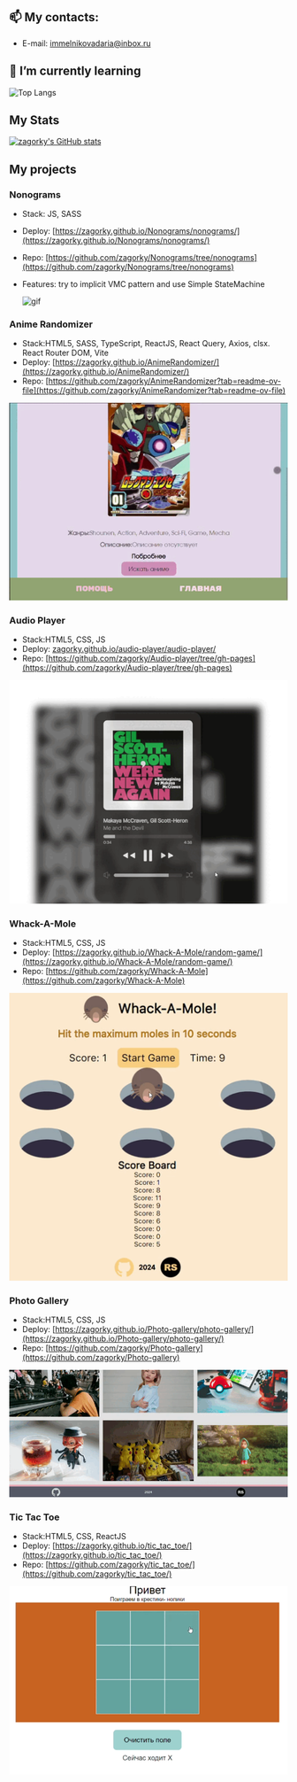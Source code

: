 ## 📫 My contacts:


- E-mail: immelnikovadaria@inbox.ru

## 🌱 I’m currently learning

![Top Langs](https://github-readme-stats.vercel.app/api/top-langs/?username=zagorky&layout=compact)

## My Stats

[![zagorky's GitHub stats](https://github-readme-stats.vercel.app/api?username=zagorky&rank_icon=github)](https://github.com/zagorky/github-readme-stats)


## My projects

### Nonograms

- Stack: JS, SASS
- Deploy: [https://zagorky.github.io/Nonograms/nonograms/](https://zagorky.github.io/Nonograms/nonograms/)
- Repo: [https://github.com/zagorky/Nonograms/tree/nonograms](https://github.com/zagorky/Nonograms/tree/nonograms)
- Features: try to implicit VMC pattern and use Simple StateMachine

  ![gif](https://github.com/user-attachments/assets/0294a494-421b-45c3-8e9f-df8fc5b19136)


### Anime Randomizer

- Stack:HTML5, SASS, TypeScript, ReactJS, React Query, Axios, clsx. React Router DOM, Vite
- Deploy: [https://zagorky.github.io/AnimeRandomizer/](https://zagorky.github.io/AnimeRandomizer/)
- Repo: [https://github.com/zagorky/AnimeRandomizer?tab=readme-ov-file](https://github.com/zagorky/AnimeRandomizer?tab=readme-ov-file)

![gif](https://github.com/zagorky/zagorky/blob/main/src/animeRand.gif)

### Audio Player

- Stack:HTML5, CSS, JS
- Deploy: [zagorky.github.io/audio-player/audio-player/](zagorky.github.io/audio-player/audio-player/)
- Repo: [https://github.com/zagorky/Audio-player/tree/gh-pages](https://github.com/zagorky/Audio-player/tree/gh-pages)

![gif](https://github.com/zagorky/zagorky/blob/0159dd08fcf5ca5c8a47c29183090e62a7d8fbe9/src/player.gif)

### Whack-A-Mole

- Stack:HTML5, CSS, JS
- Deploy: [https://zagorky.github.io/Whack-A-Mole/random-game/](https://zagorky.github.io/Whack-A-Mole/random-game/) 
- Repo: [https://github.com/zagorky/Whack-A-Mole](https://github.com/zagorky/Whack-A-Mole)

![gif](https://github.com/zagorky/zagorky/blob/main/src/game.gif)

### Photo Gallery

- Stack:HTML5, CSS, JS
- Deploy: [https://zagorky.github.io/Photo-gallery/photo-gallery/](https://zagorky.github.io/Photo-gallery/photo-gallery/)
- Repo: [https://github.com/zagorky/Photo-gallery](https://github.com/zagorky/Photo-gallery)

![gif](https://github.com/zagorky/zagorky/blob/0159dd08fcf5ca5c8a47c29183090e62a7d8fbe9/src/gallery.gif)

### Tic Tac Toe

- Stack:HTML5, CSS, ReactJS
- Deploy: [https://zagorky.github.io/tic_tac_toe/](https://zagorky.github.io/tic_tac_toe/)
- Repo: [https://github.com/zagorky/tic_tac_toe/](https://github.com/zagorky/tic_tac_toe/)

![gif](https://github.com/zagorky/zagorky/blob/main/src/tic.gif)


<!--[![GitHub Streak](http://github-readme-streak-stats.herokuapp.com?user=zagorky&theme=shadow-orange)](https://git.io/streak-stats)  -->

<!--
**zagorky/zagorky** is a ✨ _special_ ✨ repository because its `README.md` (this file) appears on your GitHub profile.

Here are some ideas to get you started:

- 🔭 I’m currently working on ...
- 🌱 I’m currently learning ...
- 👯 I’m looking to collaborate on ...
- 🤔 I’m looking for help with ...
- 💬 Ask me about ...
- 📫 How to reach me: ...
- 😄 Pronouns: ...
- ⚡ Fun fact: ...
-->
